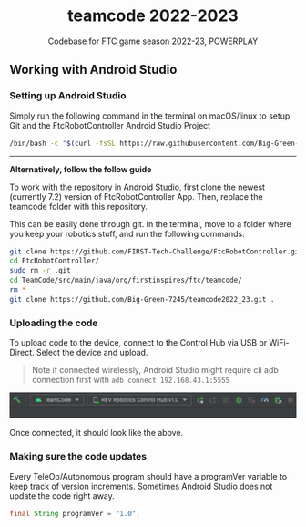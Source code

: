 <h1 align="center">teamcode 2022-2023</h1>
<p align="center">Codebase for FTC game season 2022-23, POWERPLAY</p>

## Working with Android Studio

### Setting up Android Studio

Simply run the following command in the terminal on macOS/linux to setup Git and the FtcRobotController Android Studio Project

```bash
/bin/bash -c "$(curl -fsSL https://raw.githubusercontent.com/Big-Green-7245/teamcode2022_23/main/.assets/setupRepo.sh)"
```

---

**Alternatively, follow the follow guide**

To work with the repository in Android Studio, first clone the newest (currently 7.2) version of FtcRobotController App. Then, replace the teamcode folder with this repository.

This can be easily done through git. In the terminal, move to a folder where you keep your robotics stuff, and run the following commands.

```bash
git clone https://github.com/FIRST-Tech-Challenge/FtcRobotController.git
cd FtcRobotController/
sudo rm -r .git
cd TeamCode/src/main/java/org/firstinspires/ftc/teamcode/
rm *
git clone https://github.com/Big-Green-7245/teamcode2022_23.git .
```

### Uploading the code

To upload code to the device, connect to the Control Hub via USB or WiFi-Direct. Select the device and upload.

> Note if connected wirelessly, Android Studio might require cli adb connection first with
> `adb connect 192.168.43.1:5555`

![Connected](.assets/connectedDevice.png)

Once connected, it should look like the above.

### Making sure the code updates

Every TeleOp/Autonomous program should have a programVer variable to keep track of version increments. Sometimes Android Studio does not update the code right away.

```java
final String programVer = "1.0";
```
